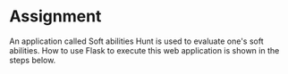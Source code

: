# Assignment
An application called Soft abilities Hunt is used to evaluate one's soft abilities. How to use Flask to execute this web application is shown in the steps below.
